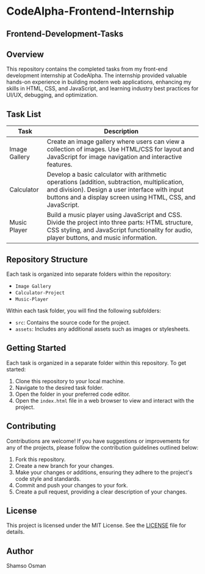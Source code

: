 # CodeAlpha-Frontend-Internship

## Frontend-Development-Tasks

## Overview

This repository contains the completed tasks from my front-end development internship at CodeAlpha. The internship provided valuable hands-on experience in building modern web applications, enhancing my skills in HTML, CSS, and JavaScript, and learning industry best practices for UI/UX, debugging, and optimization.

## Task List

| Task          | Description                                                                                                                                                                                                   |
| ------------- | ------------------------------------------------------------------------------------------------------------------------------------------------------------------------------------------------------------- |
| Image Gallery | Create an image gallery where users can view a collection of images. Use HTML/CSS for layout and JavaScript for image navigation and interactive features.                                                    |
| Calculator    | Develop a basic calculator with arithmetic operations (addition, subtraction, multiplication, and division). Design a user interface with input buttons and a display screen using HTML, CSS, and JavaScript. |
| Music Player  | Build a music player using JavaScript and CSS. Divide the project into three parts: HTML structure, CSS styling, and JavaScript functionality for audio, player buttons, and music information.               |

## Repository Structure

Each task is organized into separate folders within the repository:

- `Image Gallery`
- `Calculator-Project`
- `Music-Player`

Within each task folder, you will find the following subfolders:

- `src`: Contains the source code for the project.
- `assets`: Includes any additional assets such as images or stylesheets.

## Getting Started

Each task is organized in a separate folder within this repository. To get started:

1. Clone this repository to your local machine.
2. Navigate to the desired task folder.
3. Open the folder in your preferred code editor.
4. Open the `index.html` file in a web browser to view and interact with the project.

## Contributing

Contributions are welcome! If you have suggestions or improvements for any of the projects, please follow the contribution guidelines outlined below:

1. Fork this repository.
2. Create a new branch for your changes.
3. Make your changes or additions, ensuring they adhere to the project's code style and standards.
4. Commit and push your changes to your fork.
5. Create a pull request, providing a clear description of your changes.

## License

This project is licensed under the MIT License. See the [LICENSE](LICENSE) file for details.

## Author

Shamso Osman
